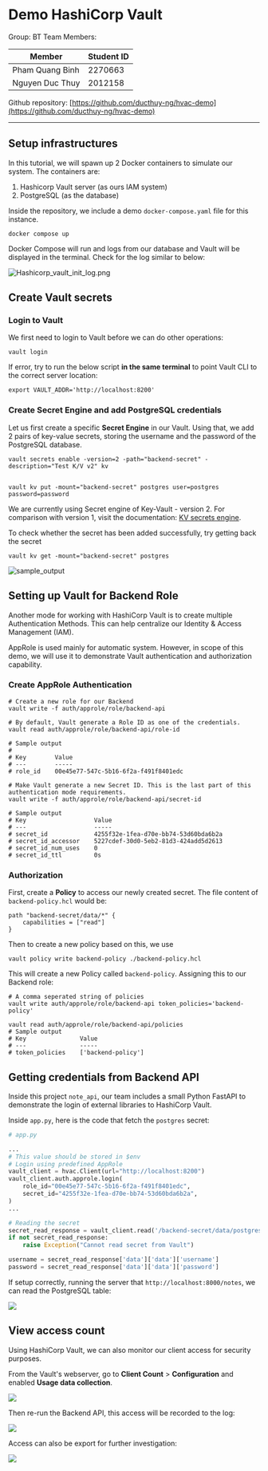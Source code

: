 # Demo HashiCorp Vault

Group: BT
Team Members:

|Member|Student ID|
|--------|---|
|Pham Quang Binh| 2270663|
|Nguyen Duc Thuy| 2012158|

Github repository: [https://github.com/ducthuy-ng/hvac-demo](https://github.com/ducthuy-ng/hvac-demo)

---
## Setup infrastructures
In this tutorial, we will spawn up 2 Docker containers to simulate our system. The containers are:

1. Hashicorp Vault server (as ours IAM system)
2. PostgreSQL (as the database)

Inside the repository, we include a demo `docker-compose.yaml` file for this instance.

```shell
docker compose up
```

Docker Compose will run and logs from our database and Vault will be displayed in the terminal.
Check for the log similar to below:

![Hashicorp_vault_init_log.png](./docs/images/Hashicorp_vault_init_log.png)

<!-- The **Unseal Key** will be use through this demo to perform admin authentication. -->

## Create Vault secrets

### Login to Vault

We first need to login to Vault before we can do other operations:

```shell
vault login
```

If error, try to  run the below script **in the same terminal** to point Vault CLI to the correct server location:
```shell
export VAULT_ADDR='http://localhost:8200'
```

### Create Secret Engine and add PostgreSQL credentials

Let us first create a specific **Secret Engine** in our Vault. Using that, we add 2 pairs of key-value secrets, storing the username and the password of the PostgreSQL database.

```shell
vault secrets enable -version=2 -path="backend-secret" -description="Test K/V v2" kv


vault kv put -mount="backend-secret" postgres user=postgres password=password
```

We are currently using Secret engine of Key-Vault - version 2. For comparison with version 1, visit the documentation: [KV secrets engine](https://developer.hashicorp.com/vault/docs/secrets/kv).

To check whether the secret has been added successfully, try getting back the secret

```shell
vault kv get -mount="backend-secret" postgres
```

![sample_output](./docs/images/get_secret.png)

## Setting up Vault for Backend Role
Another mode for working with HashiCorp Vault is to create multiple Authentication Methods. This can help centralize our Identity & Access Management (IAM).

AppRole is used mainly for automatic system. However, in scope of this demo, we will use it to demonstrate Vault authentication and authorization capability.

### Create AppRole Authentication

```shell
# Create a new role for our Backend
vault write -f auth/approle/role/backend-api

# By default, Vault generate a Role ID as one of the credentials.
vault read auth/approle/role/backend-api/role-id

# Sample output
#
# Key        Value
# ---        -----
# role_id    00e45e77-547c-5b16-6f2a-f491f8401edc

# Make Vault generate a new Secret ID. This is the last part of this authentication mode requirements.
vault write -f auth/approle/role/backend-api/secret-id

# Sample output
# Key                   Value
# ---                   -----
# secret_id             4255f32e-1fea-d70e-bb74-53d60bda6b2a
# secret_id_accessor    5227cdef-30d0-5eb2-81d3-424add5d2613
# secret_id_num_uses    0
# secret_id_ttl         0s
```

### Authorization

First, create a **Policy** to access our newly created secret. The file content of `backend-policy.hcl` would be:

```hcl
path "backend-secret/data/*" {
    capabilities = ["read"]
}
```

Then to create a new policy based on this, we use
```shell
vault policy write backend-policy ./backend-policy.hcl 
```

This will create a new Policy called `backend-policy`. Assigning this to our Backend role:

```shell
# A comma seperated string of policies
vault write auth/approle/role/backend-api token_policies='backend-policy'

vault read auth/approle/role/backend-api/policies
# Sample output
# Key               Value
# ---               -----
# token_policies    ['backend-policy']
```

## Getting credentials from Backend API

Inside this project `note_api`, our team includes a small Python FastAPI to demonstrate the login of external libraries to HashiCorp Vault.

Inside `app.py`, here is the code that fetch the `postgres` secret:

```python
# app.py

...
# This value should be stored in $env
# Login using predefined AppRole
vault_client = hvac.Client(url="http://localhost:8200")
vault_client.auth.approle.login(
    role_id="00e45e77-547c-5b16-6f2a-f491f8401edc",
    secret_id="4255f32e-1fea-d70e-bb74-53d60bda6b2a",
)
...

# Reading the secret
secret_read_response = vault_client.read('/backend-secret/data/postgres')
if not secret_read_response:
    raise Exception("Cannot read secret from Vault")

username = secret_read_response['data']['data']['username']
password = secret_read_response['data']['data']['password']


```

If setup correctly, running the server that `http://localhost:8000/notes`, we can read the PostgreSQL table:

![](./docs/images/get_from_api.png)


## View access count
Using HashiCorp Vault, we can also monitor our client access for security purposes.

From the Vault's webserver, go to **Client Count** > **Configuration** and enabled **Usage data collection**.

![](./docs/images/set_access_count_enable.png)

Then re-run the Backend API, this access will be recorded to the log:

![](./docs/images/access_count_dashboard.png)

Access can also be export for further investigation:

![](./docs/images/access_log.png)
